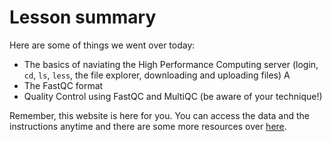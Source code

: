 # Lesson summary

Here are some of things we went over today:
* The basics of naviating the High Performance Computing server (login, `cd`, `ls`, `less`, the file explorer, downloading and uploading files) A
* The FastQC format 
* Quality Control using FastQC and MultiQC (be aware of your technique!)

Remember, this website is here for you. You can access the data and the instructions anytime and there are some more resources over [here](resources.md).
